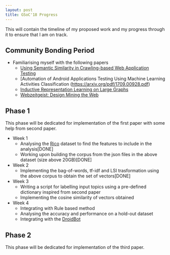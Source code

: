```yaml
---
layout: post
title: GSoC'18 Progress 
---
```


This will contain the timeline of my proposed work and my progress through it to ensure that I am on track.

## Community Bonding Period
* Familiarising myself with the following papers 
  - [Using Semantic Similarity in Crawling-based Web Application Testing](http://castman.net/static/file/paper/icst17.pdf)
  - [Automation of Android Applications Testing Using Machine Learning Activities Classification (https://arxiv.org/pdf/1709.00928.pdf)
  - [Inductive Representation Learning on Large Graphs](https://arxiv.org/pdf/1706.02216.pdf)
  - [Webzeitgeist: Design Mining the Web](http://vis.stanford.edu/files/2013-Webzeitgeist-CHI.pdf)

## Phase 1
This phase will be dedicated for implementation of the first paper with some help from second paper.
* Week 1
  - Analysing the [Rico](http://rico.interactionmining.org/) dataset to find the features to include in the analysis[DONE]
  - Working upon building the corpus from the json files in the above dataset (size above 20GB)[DONE]
* Week 2
  - Implementing the bag-of-words, tf-idf and LSI trasformation using the above corpus to obtain the set of vectors[DONE]
* Week 3
  - Writing a script for labelling input topics using a pre-defined dictionary inspired from second paper
  - Implementing the cosine similarity of vectors obtained 
* Week 4
  - Integrating with Rule based method
  - Analysing the accuracy and performance on a hold-out dataset
  - Integrating with the [DroidBot](https://github.com/honeynet/droidbot) 
  
## Phase 2
This phase will be dedicated for implementation of the third paper.
